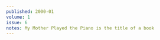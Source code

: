 ```yaml
---
published: 2000-01
volume: 1
issue: 6
notes: My Mother Played the Piano is the title of a book
---
```

